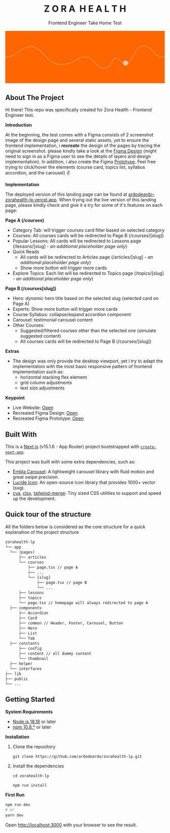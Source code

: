 <div align="center">
  <h1 align="center" style="font-weight:bold">Z O R A&nbsp;&nbsp;H E A L T H</h1>
  <p align="center">
    Frontend Engineer Take Home Test
    <br /><br />
    <img src="./public//images/cover.png">
  </p>
</div>

## About The Project

Hi there!
This repo was specifically created for Zora Health - Frontend Engineer test.

**Introduction**

At the beginning, the test comes with a Figma consists of 2 screenshot image of the design page and several static assets, yet to ensure the frontend implementation, i **_recreate_** the design of the pages by tracing the original screenshot. please kindly take a look at the [Figma Design](https://www.figma.com/design/BwFcOEQSBZjsEkfNkTS37N/ardodeardo---Zora-Health?node-id=1302-6&t=eIA1tCTKh8uzOSvG-1) (might need to sign in as a Figma user to see the details of layers and design implementation). In addition, i also create the Figma [Prototype](https://www.figma.com/proto/BwFcOEQSBZjsEkfNkTS37N/ardodeardo---Zora-Health?node-id=1304-8&t=28PptMBvnN44IhG1-1&scaling=scale-down&content-scaling=fixed&page-id=1302%3A6&starting-point-node-id=1304%3A8). Feel free trying to click/hover the elements (course card, topics list, syllabus accordion, and the carousel) :v:

**Implementation**

The deployed version of this landing page can be found at [ardodeardo-zorahealth-lp.vercel.app](https://ardodeardo-zorahealth-lp.vercel.app/). When trying out the live version of this landing page, please kindly check and give it a try for some of it's features on each page:

**Page A (/courses)**

- Category Tab: will trigger courses card filter based on selected category
- Courses: All courses cards will be redirected to Page B (/courses/[slug])
- Popular Lessons: All cards will be redirected to Lessons page (/lessons/[slug] - _an additional placeholder page only_)
- Quick Reads
  - All cards will be redirected to Articles page (/articles/[slug] - _an additional placeholder page only_)
  - Show more button will trigger more cards
- Explore Topics: Each list will be redirected to Topics page (/topics/[slug] - _an additional placeholder page only_)

**Page B (/courses[slug])**

- Hero: _dynamic_ hero title based on the selected slug (selected card on Page A)
- Experts: Show more button will trigger more cards
- Course Syllabus: collapse/expand accordion component
- Carousel: testimonial carousel content
- Other Courses:
  - Suggested/filtered courses other than the selected one (simulate suggested content)
  - All courses cards will be redirected to Page B (/courses/[slug])

**Extras**

- The design was only provide the desktop viewport, yet i try to adapt the implementation with the most basic responsive pattern of frontend implementation such as:
  - horizontal stacking flex element
  - grid column adjustments
  - text size adjustments

**Keypoint**

- Live Website: [Open](https://ardodeardo-zorahealth-lp.vercel.app/)
- Recreated Figma Design: [Open](https://www.figma.com/design/BwFcOEQSBZjsEkfNkTS37N/ardodeardo---Zora-Health?node-id=1302-6&t=eIA1tCTKh8uzOSvG-1)
- Recreated Figma Prototype: [Open](https://www.figma.com/proto/BwFcOEQSBZjsEkfNkTS37N/ardodeardo---Zora-Health?node-id=1304-8&t=28PptMBvnN44IhG1-1&scaling=scale-down&content-scaling=fixed&page-id=1302%3A6&starting-point-node-id=1304%3A8)

## Built With

This is a [Next.js](https://nextjs.org/) (v15.1.6 - App Router) project bootstrapped with [`create-next-app`](https://github.com/vercel/next.js/tree/canary/packages/create-next-app).

This project was built with some extra dependencies, such as:

- [Embla Carousel](https://www.embla-carousel.com/): A lightweight carousel library with fluid motion and great swipe precision.
- [Lucide Icon](https://lucide.dev/icons/): An open-source icon library that provides 1000+ vector (svg).
- [cva](https://cva.style/docs), [clsx](https://www.npmjs.com/package/clsx), [tailwind-merge](https://www.npmjs.com/package/clsx): Tiny sized CSS utilities to support and speed up the development.

## Quick tour of the structure

All the folders below is considered as the core structure for a quick explanation of the project structure

```
zorahealth-lp
└── app
  └── (pages)
	  ├── articles
	  └── courses
		  ├── page.tsx // page A
		  ├── ...
		  └── [slug]
			  ├── page.tsx // page B
			  └── ...
	  ├── lessons
	  ├── topics
	  └── page.tsx // homepage will always redirected to page A
  ├── components
	  ├── Accordion
	  ├── Card
	  ├── common // Header, Footer, Carousel, Button
	  ├── Hero
	  ├── List
	  └── Tab
  ├── constants
	  ├── config
	  ├── content // all dummy content
	  └── thumbnail
  ├── helper
  └── interfaces
├── lib
├── public
└── ...
```

## Getting Started

**System Requirements**

- [Node.js 18.18](https://nodejs.org/) or later
- [npm 10.8.\*](https://www.npmjs.com/) or later

**Installation**

1.  Clone the repository
    ```
    git clone https://github.com/ardodeardo/zorahealth-lp.git
    ```
2.  Install the dependencies
    ```
    cd zorahealth-lp
    ```
    ```
    npm run install
    ```

**First Run**

```bash
npm run dev
# or
yarn dev
```

Open [http://localhost:3000](http://localhost:3000) with your browser to see the result.
